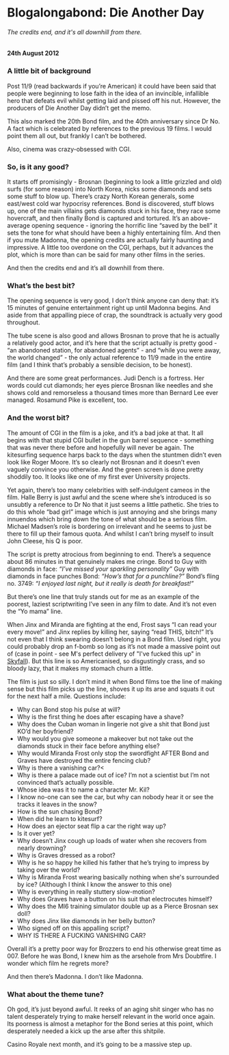# Blogalongabond: Die Another Day

###### The credits end, and it's all downhill from there.

#### 24th August 2012

### A little bit of background

Post 11/9 (read backwards if you’re American) it could have been said that people were beginning to lose faith in the idea of an invincible, infallible hero that defeats evil whilst getting laid and pissed off his nut. However, the producers of Die Another Day didn’t get the memo.

This also marked the 20th Bond film, and the 40th anniversary since Dr No. A fact which is celebrated by references to the previous 19 films. I would point them all out, but frankly I can’t be bothered.

Also, cinema was crazy-obsessed with CGI.

### So, is it any good?

It starts off promisingly - Brosnan (beginning to look a little grizzled and old) surfs (for some reason) into North Korea, nicks some diamonds and sets some stuff to blow up. There’s crazy North Korean generals, some east/west cold war hypocrisy references. Bond is discovered, stuff blows up, one of the main villains gets diamonds stuck in his face, they race some hovercraft, and then finally Bond is captured and tortured. It’s an above-average opening sequence - ignoring the horrific line “saved by the bell” it sets the tone for what should have been a highly entertaining film. And then if you mute Madonna, the opening credits are actually fairly haunting and impressive. A little too overdone on the CGI, perhaps, but it advances the plot, which is more than can be said for many other films in the series.

And then the credits end and it’s all downhill from there.

### What’s the best bit?

The opening sequence is very good, I don’t think anyone can deny that: it’s 15 minutes of genuine entertainment right up until Madonna begins. And aside from that appalling piece of crap, the soundtrack is actually very good throughout.

The tube scene is also good and allows Brosnan to prove that he is actually a relatively good actor, and it’s here that the script actually is pretty good - “an abandoned station, for abandoned agents” - and “while you were away, the world changed” - the only actual reference to 11/9 made in the entire film (and I think that’s probably a sensible decision, to be honest).

And there are some great performances. Judi Dench is a fortress. Her words could cut diamonds; her eyes pierce Brosnan like needles and she shows cold and remorseless a thousand times more than Bernard Lee ever managed. Rosamund Pike is excellent, too.

### And the worst bit?

The amount of CGI in the film is a joke, and it’s a bad joke at that. It all begins with that stupid CGI bullet in the gun barrel sequence - something that was never there before and hopefully will never be again. The kitesurfing sequence harps back to the days when the stuntmen didn’t even look like Roger Moore. It’s so clearly not Brosnan and it doesn’t even vaguely convince you otherwise. And the green screen is done pretty shoddily too. It looks like one of my first ever University projects.

Yet again, there’s too many celebrities with self-indulgent cameos in the film. Halle Berry is just awful and the scene where she’s introduced is so unsubtly a reference to Dr No that it just seems a little pathetic. She tries to do this whole “bad girl” image which is just annoying and she brings many innuendos which bring down the tone of what should be a serious film. Michael Madsen’s role is bordering on irrelevant and he seems to just be there to fill up their famous quota. And whilst I can’t bring myself to insult John Cleese, his Q is poor.

The script is pretty atrocious from beginning to end. There’s a sequence about 86 minutes in that genuinely makes me cringe. Bond to Guy with diamonds in face: _“I’ve missed your sparkling personality”_ Guy with diamonds in face punches Bond: _“How’s that for a punchline?”_ Bond’s fling no. 3749: _“I enjoyed last night, but it really is death for breakfast!”_

But there’s one line that truly stands out for me as an example of the poorest, laziest scriptwriting I’ve seen in any film to date. And it’s not even the “Yo mama” line.

When Jinx and Miranda are fighting at the end, Frost says “I can read your every move!” and Jinx replies by killing her, saying “read THIS, bitch!” It’s not even that I think swearing doesn’t belong in a Bond film. Used right, you could probably drop an f-bomb so long as it’s not made a massive point out of (case in point - see M's perfect delivery of "I've fucked this up" in [Skyfall](/blogalongabond/skyfall)). But this line is so Americanised, so disgustingly crass, and so bloody lazy, that it makes my stomach churn a little.

The film is just so silly. I don’t mind it when Bond films toe the line of making sense but this film picks up the line, shoves it up its arse and squats it out for the next half a mile. Questions include:

- Why can Bond stop his pulse at will?
- Why is the first thing he does after escaping have a shave?
- Why does the Cuban woman in lingerie not give a shit that Bond just KO’d her boyfriend?
- Why would you give someone a makeover but not take out the diamonds stuck in their face before anything else?
- Why would Miranda Frost only stop the swordfight AFTER Bond and Graves have destroyed the entire fencing club?
- Why is there a vanishing car?<
- Why is there a palace made out of ice? I’m not a scientist but I’m not convinced that’s actually possible.
- Whose idea was it to name a character Mr. Kil?
- I know no-one can see the car, but why can nobody hear it or see the tracks it leaves in the snow?
- How is the sun chasing Bond?
- When did he learn to kitesurf?
- How does an ejector seat flip a car the right way up?
- Is it over yet?
- Why doesn’t Jinx cough up loads of water when she recovers from nearly drowning?
- Why is Graves dressed as a robot?
- Why is he so happy he killed his father that he’s trying to impress by taking over the world?
- Why is Miranda Frost wearing basically nothing when she's surrounded by ice? (Although I think I know the answer to this one)
- Why is everything in really stuttery slow-motion?
- Why does Graves have a button on his suit that electrocutes himself?
- Why does the MI6 training simulator double up as a Pierce Brosnan sex doll?
- Why does Jinx like diamonds in her belly button?
- Who signed off on this appalling script?
- WHY IS THERE A FUCKING VANISHING CAR?

Overall it’s a pretty poor way for Brozzers to end his otherwise great time as 007. Before he was Bond, I knew him as the arsehole from Mrs Doubtfire. I wonder which film he regrets more?

And then there’s Madonna. I don’t like Madonna.

### What about the theme tune?

Oh god, it’s just beyond awful. It reeks of an aging shit singer who has no talent desperately trying to make herself relevant in the world once again. Its poorness is almost a metaphor for the Bond series at this point, which desperately needed a kick up the arse after this shitpile.

Casino Royale next month, and it’s going to be a massive step up.
